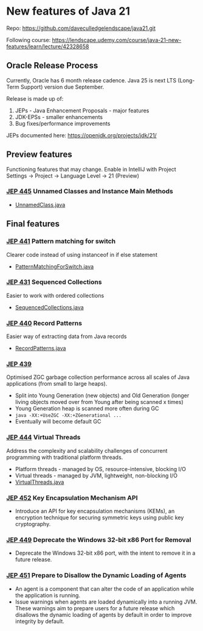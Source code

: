 # New features of Java 21  

Repo: https://github.com/daveculledgelendscape/java21.git

Following course: https://lendscape.udemy.com/course/java-21-new-features/learn/lecture/42328658

## Oracle Release Process
Currently, Oracle has 6 month release cadence. Java 25 is next LTS (Long-Term Support) version due September.

Release is made up of:
1. JEPs - Java Enhancement Proposals - major features
2. JDK-EPSs - smaller enhancements
3. Bug fixes/performance improvements

JEPs documented here: https://openjdk.org/projects/jdk/21/

## Preview features
Functioning features that may change.
Enable in IntelliJ with Project Settings -> Project -> Language Level -> 21 (Preview)

### [JEP 445](https://openjdk.org/jeps/445) Unnamed Classes and Instance Main Methods
- [UnnamedClass.java](src/preview/UnnamedClass.java)

## Final features

### [JEP 441](https://openjdk.org/jeps/441) Pattern matching for switch
Clearer code instead of using instanceof in if else statement
- [PatternMatchingForSwitch.java](src/finalfeature/PatternMatchingForSwitch.java)

### [JEP 431](https://openjdk.org/jeps/431) Sequenced Collections
Easier to work with ordered collections
- [SequencedCollections.java](src/finalfeature/SequencedCollections.java)

### [JEP 440](https://openjdk.org/jeps/440) Record Patterns
Easier way of extracting data from Java records
- [RecordPatterns.java](src/finalfeature/RecordPatterns.java)

### [JEP 439](https://openjdk.org/jeps/439)
Optimised ZGC garbage collection performance across all scales of Java applications (from small to large heaps).
- Split into Young Generation (new objects) and Old Generation (longer living objects moved over from Young after being scanned x times)
- Young Generation heap is scanned more often during GC
- ``` java -XX:+UseZGC -XX:+ZGenerational ... ```
- Eventually will become default GC

### [JEP 444](https://openjdk.org/jeps/444) Virtual Threads
Address the complexity and scalability challenges of concurrent programming with traditional platform threads.
- Platform threads - managed by OS, resource-intensive, blocking I/O
- Virtual threads - managed by JVM, lightweight, non-blocking I/O
- [VirtualThreads.java](src/finalfeature/VirtualThreads.java)

### [JEP 452](https://openjdk.org/jeps/452) Key Encapsulation Mechanism API
- Introduce an API for key encapsulation mechanisms (KEMs), an encryption technique for securing symmetric keys using public key cryptography.
 
### [JEP 449](https://openjdk.org/jeps/449) Deprecate the Windows 32-bit x86 Port for Removal
- Deprecate the Windows 32-bit x86 port, with the intent to remove it in a future release.

### [JEP 451](https://openjdk.org/jeps/451) Prepare to Disallow the Dynamic Loading of Agents
- An agent is a component that can alter the code of an application while the application is running.
- Issue warnings when agents are loaded dynamically into a running JVM. These warnings aim to prepare users for a future release which disallows the dynamic loading of agents by default in order to improve integrity by default. 





	
	
	
 
	
